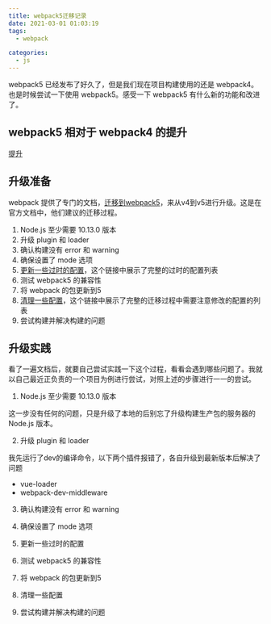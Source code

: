 ```yaml
---
title: webpack5迁移记录
date: 2021-03-01 01:03:19
tags:
  - webpack

categories:
  - js
---
```


webpack5 已经发布了好久了，但是我们现在项目构建使用的还是 webpack4。也是时候尝试一下使用 webpack5。感受一下 webpack5 有什么新的功能和改进了。

## webpack5 相对于 webpack4 的提升

[提升](https://webpack.js.org/blog/2020-10-10-webpack-5-release/#general-direction)

## 升级准备

webpack 提供了专门的文档，[迁移到webpack5](https://webpack.js.org/migrate/5/)，来从v4到v5进行升级。这是在官方文档中，他们建议的迁移过程。

1. Node.js 至少需要 10.13.0 版本
2. 升级 plugin 和 loader
3. 确认构建没有 error 和 warning
4. 确保设置了 mode 选项
5. [更新一些过时的配置](https://webpack.js.org/migrate/5/#update-outdated-options)，这个链接中展示了完整的过时的配置列表
6. 测试 webpack5 的兼容性
7. 将 webpack 的包更新到5
8. [清理一些配置](https://webpack.js.org/migrate/5/#clean-up-configuration)，这个链接中展示了完整的迁移过程中需要注意修改的配置的列表
9. 尝试构建并解决构建的问题

## 升级实践

看了一遍文档后，就要自己尝试实践一下这个过程，看看会遇到哪些问题了。我就以自己最近正负责的一个项目为例进行尝试，对照上述的步骤进行一一的尝试。

1. Node.js 至少需要 10.13.0 版本

这一步没有任何的问题，只是升级了本地的后别忘了升级构建生产包的服务器的 Node.js 版本。

2. 升级 plugin 和 loader

我先运行了dev的编译命令，以下两个插件报错了，各自升级到最新版本后解决了问题

- vue-loader
- webpack-dev-middleware

3. 确认构建没有 error 和 warning

4. 确保设置了 mode 选项

5. 更新一些过时的配置

6. 测试 webpack5 的兼容性

7. 将 webpack 的包更新到5

8. 清理一些配置

9. 尝试构建并解决构建的问题

